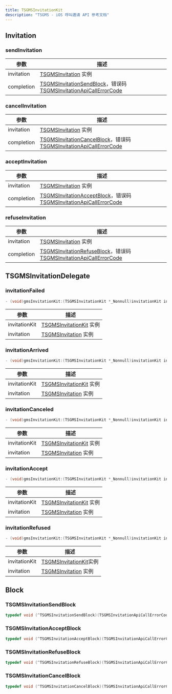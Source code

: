 ```yaml
---
title: TSGMSInvitationKit
description: "TSGMS - iOS 呼叫邀请 API 参考文档"
---
```

## Invitation
### sendInvitation
| 参数       | 描述                                                              |
| ---------- | ----------------------------------------------------------------- |
| invitation | [TSGMSInvitation](#) 实例                        |
| completion | [TSGMSInvitationSendBlock](#tsgmsinvitationsendblock)，错误码 [TSGMSInvitationApiCallErrorCode](./TSGMSEnum.md/#tsgmsinvitationapicallerrorcode) |

### cancelInvitation
| 参数       | 描述                                                                |
| ---------- | ------------------------------------------------------------------- |
| invitation | [TSGMSInvitation](#) 实例                          |
| completion | [TSGMSInvitationCancelBlock]()，错误码 [TSGMSInvitationApiCallErrorCode](./TSGMSEnum.md/#) |

### acceptInvitation
| 参数       | 描述                                                                |
| ---------- | ------------------------------------------------------------------- |
| invitation | [TSGMSInvitation](#) 实例                          |
| completion | [TSGMSInvitationAcceptBlock]()，错误码 [TSGMSInvitationApiCallErrorCode](./TSGMSEnum.md/#) |

### refuseInvitation
| 参数       | 描述                                                                |
| ---------- | ------------------------------------------------------------------- |
| invitation | [TSGMSInvitation](#) 实例                          |
| completion | [TSGMSInvitationRefuseBlock]()，错误码 [TSGMSInvitationApiCallErrorCode](./TSGMSEnum.md/#) |

## TSGMSInvitationDelegate

### invitationFailed
```objectivec
- (void)gmsInvitationKit:(TSGMSInvitationKit *_Nonnull)invitationKit invitationFailed:(TSGMSInvitation *_Nonnull)invitation;
```
| 参数          | 描述                    |
| ------------- | ----------------------- |
| invitationKit | [TSGMSInvitationKit](#) 实例 |
| invitation    | [TSGMSInvitation](./TSGMSModel.md/#tsgmsinvitation) 实例 |

### invitationArrived
```objectivec
- (void)gmsInvitationKit:(TSGMSInvitationKit *_Nonnull)invitationKit invitationArrived:(TSGMSInvitation *_Nonnull)invitation;
```
| 参数          | 描述                    |
| ------------- | ----------------------- |
| invitationKit | [TSGMSInvitationKit](#) 实例 |
| invitation    | [TSGMSInvitation](./TSGMSModel.md/#tsgmsinvitation) 实例    |

### invitationCanceled
```objectivec
- (void)gmsInvitationKit:(TSGMSInvitationKit *_Nonnull)invitationKit invitationCanceled:(TSGMSInvitation *_Nonnull)invitation;
```
| 参数          | 描述                    |
| ------------- | ----------------------- |
| invitationKit | [TSGMSInvitationKit](#) 实例 |
| invitation    | [TSGMSInvitation](./TSGMSModel.md/#tsgmsinvitation) 实例    |

### invitationAccept
```objectivec
- (void)gmsInvitationKit:(TSGMSInvitationKit *_Nonnull)invitationKit invitationAccept:(TSGMSInvitation *_Nonnull)invitation;
```
| 参数          | 描述                    |
| ------------- | ----------------------- |
| invitationKit | [TSGMSInvitationKit](#) 实例 |
| invitation    | [TSGMSInvitation](./TSGMSModel.md/#tsgmsinvitation) 实例    |

### invitationRefused
```objectivec
- (void)gmsInvitationKit:(TSGMSInvitationKit *_Nonnull)invitationKit invitationRefused:(TSGMSInvitation *_Nonnull)invitation;
```
| 参数          | 描述                                            |
| ------------- | ----------------------------------------------- |
| invitationKit | [TSGMSInvitationKit](#)实例 |
| invitation    | [TSGMSInvitation](./TSGMSModel.md/#tsgmsinvitation) 实例 |

## Block
### TSGMSInvitationSendBlock
```objectivec
typedef void (^TSGMSInvitationSendBlock)(TSGMSInvitationApiCallErrorCode errorCode);
```
### TSGMSInvitationAcceptBlock
```objectivec
typedef void (^TSGMSInvitationAcceptBlock)(TSGMSInvitationApiCallErrorCode errorCode);
```
### TSGMSInvitationRefuseBlock
```objectivec
typedef void (^TSGMSInvitationRefuseBlock)(TSGMSInvitationApiCallErrorCode errorCode);
```
### TSGMSInvitationCancelBlock
```objectivec
typedef void (^TSGMSInvitationCancelBlock)(TSGMSInvitationApiCallErrorCode errorCode);
```
